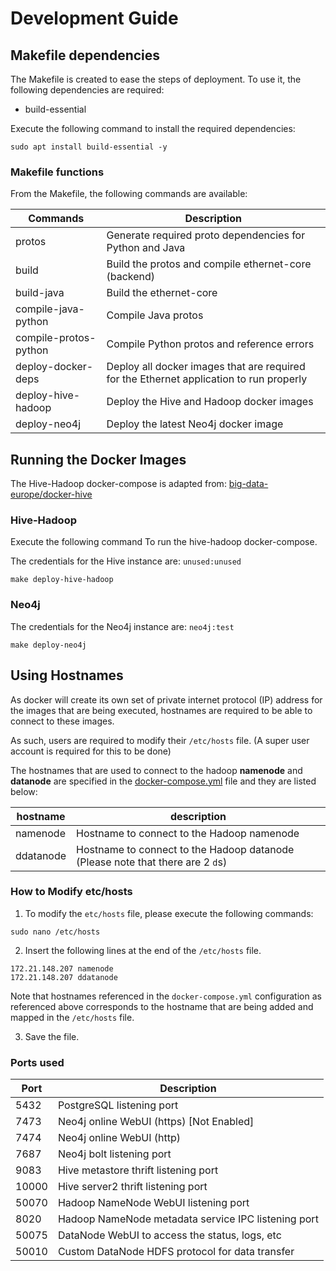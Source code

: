 # Development Guide 

## Makefile dependencies
The Makefile is created to ease the steps of deployment. To use it, the following dependencies are required:
- build-essential

Execute the following command to install the required dependencies:
```shell
sudo apt install build-essential -y
```

### Makefile functions
From the Makefile, the following commands are available:

| Commands              | Description                                                                             |
|-----------------------|-----------------------------------------------------------------------------------------|
| protos                | Generate required proto dependencies for Python and Java                                |
| build                 | Build the protos and compile ethernet-core (backend)                                    |
| build-java            | Build the ethernet-core                                                                 |
| compile-java-python   | Compile Java protos                                                                     |
| compile-protos-python | Compile Python protos and reference errors                                              |
| deploy-docker-deps    | Deploy all docker images that are required for the Ethernet application to run properly |
| deploy-hive-hadoop    | Deploy the Hive and Hadoop docker images                                                |
| deploy-neo4j          | Deploy the latest Neo4j docker image                                                    |

## Running the Docker Images
The Hive-Hadoop docker-compose is adapted from:
[big-data-europe/docker-hive](https://github.com/big-data-europe/docker-hive)

### Hive-Hadoop
Execute the following command To run the hive-hadoop docker-compose.

The credentials for the Hive instance are: `unused:unused`

```shell
make deploy-hive-hadoop
```

### Neo4j
The credentials for the Neo4j instance are: `neo4j:test`
```shell
make deploy-neo4j
```

## Using Hostnames

As docker will create its own set of private internet protocol (IP) address for the images that are being executed, hostnames are required to be able to connect to these images.

As such, users are required to modify their `/etc/hosts` file. (A super user account is required for this to be done)

The hostnames that are used to connect to the hadoop **namenode** and **datanode** are specified in the [docker-compose.yml](infra/docker-hive/docker-compose.yml) file and they are listed below:

| hostname  | description                                                                    |
|-----------|--------------------------------------------------------------------------------|
| namenode  | Hostname to connect to the Hadoop namenode                                     |
| ddatanode | Hostname to connect to the Hadoop datanode (Please note that there are 2 `d`s) |


### How to Modify etc/hosts
1. To modify the `etc/hosts` file, please execute the following commands:

```shell
sudo nano /etc/hosts
```

2. Insert the following lines at the end of the `/etc/hosts` file.

```text
172.21.148.207 namenode
172.21.148.207 ddatanode
```

Note that hostnames referenced in the `docker-compose.yml` configuration as referenced above corresponds to the hostname that are being added and mapped in the `/etc/hosts` file.

3. Save the file.

### Ports used
| Port  | Description                                         |
|-------|-----------------------------------------------------|
| 5432  | PostgreSQL listening port                           |
| 7473  | Neo4j online WebUI (https) [Not Enabled]            |
| 7474  | Neo4j online WebUI (http)                           |
| 7687  | Neo4j bolt listening port                           |
| 9083  | Hive metastore thrift listening port                |
| 10000 | Hive server2 thrift listening port                  |
| 50070 | Hadoop NameNode WebUI listening port                |
| 8020  | Hadoop NameNode metadata service IPC listening port |
| 50075 | DataNode WebUI to access the status, logs, etc      |
| 50010 | Custom DataNode HDFS protocol for data transfer     |
